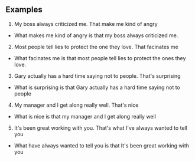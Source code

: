 ## Examples

1. My boss always criticized me. That make me kind of angry
- What makes me kind of angry is that my boss always criticized me.
2. Most people tell lies to protect the one they love. That facinates me
- What facinates me is that most people tell lies to protect the ones they love.
3. Gary actually has a hard time saying not to people. That's surprising
- What is surprising is that Gary actually has a hard time saying not to people
4. My manager and I get along really well. That's nice
- What is nice is that my manager and I get along really well
5. It's been great working with you. That's what I've always wanted to tell you
- What have always wanted to tell you is that It's been great working with you
<!--stackedit_data:
eyJoaXN0b3J5IjpbMjAwNjYzMjAzNiwxMzg0ODE3NDksMTU5ND
EzNzQxMywxMzMxMTA4NjEyLC0xNjY1MjgxNDg5LDE0NTM5MjMx
NTYsLTIwODg3NDY2MTJdfQ==
-->